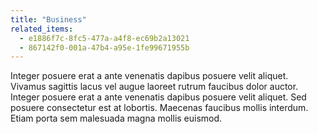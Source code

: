 ```yaml
---
title: "Business"
related_items:
  - e1886f7c-8fc5-477a-a4f8-ec69b2a13021
  - 867142f0-001a-47b4-a95e-1fe99671955b
---
```


Integer posuere erat a ante venenatis dapibus posuere velit aliquet. Vivamus sagittis lacus vel augue laoreet rutrum faucibus dolor auctor. Integer posuere erat a ante venenatis dapibus posuere velit aliquet. Sed posuere consectetur est at lobortis. Maecenas faucibus mollis interdum. Etiam porta sem malesuada magna mollis euismod.